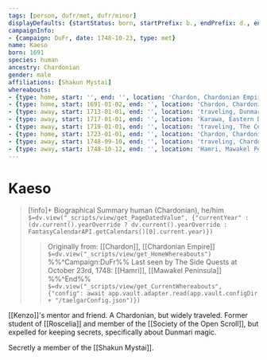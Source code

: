 ```yaml
---
tags: [person, dufr/met, dufr/minor]
displayDefaults: {startStatus: born, startPrefix: b., endPrefix: d., endStatus: died}
campaignInfo:
- {campaign: DuFr, date: 1748-10-23, type: met}
name: Kaeso
born: 1691
species: human
ancestry: Chardonian
gender: male
affiliations: [Shakun Mystai]
whereabouts:
- {type: home, start: '', end: '', location: 'Chardon, Chardonian Empire'}
- {type: home, start: 1691-01-02, end: '', location: 'Chardon, Chardonian Empire'}
- {type: away, start: 1713-01-01, end: '', location: 'traveling, Dunmar'}
- {type: away, start: 1717-01-01, end: '', location: 'Karawa, Eastern Dunmar'}
- {type: away, start: 1719-01-01, end: '', location: 'traveling, The Central Highlands Region'}
- {type: home, start: 1723-01-01, end: '', location: 'Chardon, Chardonian Empire'}
- {type: away, start: 1748-09-10, end: '', location: 'traveling, Chardonian Empire'}
- {type: away, start: 1748-10-12, end: '', location: 'Hamri, Mawakel Peninsula'}
---
```

# Kaeso
>[!info]+ Biographical Summary
>human (Chardonian), he/him
>`$=dv.view("_scripts/view/get_PageDatedValue", {"currentYear" : (dv.current().yearOverride ? dv.current().yearOverride : FantasyCalendarAPI.getCalendars()[0].current.year)})`
>> Originally from: [[Chardon]], [[Chardonian Empire]]
>> `$=dv.view("_scripts/view/get_HomeWhereabouts")`
>>%%^Campaign:DuFr%% Last seen by The Side Quests at October 23rd, 1748: [[Hamri]], [[Mawakel Peninsula]] %%^End%%
>> `$=dv.view("_scripts/view/get_CurrentWhereabouts", {"config": await app.vault.adapter.read(app.vault.configDir + "/taelgarConfig.json")})`

[[Kenzo]]'s mentor and friend. A Chardonian, but widely traveled. Former student of [[Roscelia]] and member of the [[Society of the Open Scroll]], but expelled for keeping secrets, specifically about Dunmari magic. 

Secretly a member of the [[Shakun Mystai]]. 